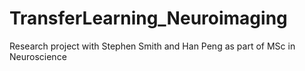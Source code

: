 # TransferLearning_Neuroimaging
Research project with Stephen Smith and Han Peng as part of MSc in Neuroscience 
